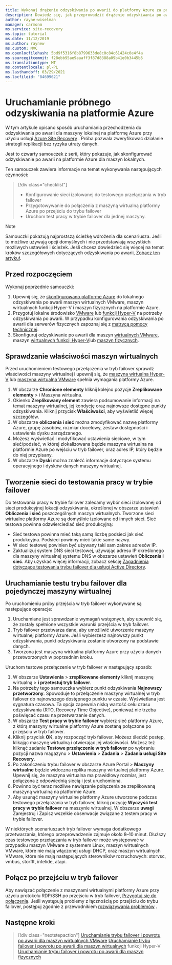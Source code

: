 ```yaml
---
title: Wykonaj drążenie odzyskiwania po awarii do platformy Azure za pomocą Azure Site Recovery
description: Dowiedz się, jak przeprowadzić drążenie odzyskiwania po awarii z lokalizacji lokalnej na platformę Azure przy użyciu Azure Site Recovery.
author: rayne-wiselman
manager: carmonm
ms.service: site-recovery
ms.topic: tutorial
ms.date: 11/12/2019
ms.author: raynew
ms.custom: MVC
ms.openlocfilehash: 5bd9f5316f8b8799633de8c0c84c61424c0e4f4a
ms.sourcegitcommit: f28ebb95ae9aaaff3f87d8388a09b41e0b3445b5
ms.translationtype: MT
ms.contentlocale: pl-PL
ms.lasthandoff: 03/29/2021
ms.locfileid: "84699621"
---
```

# <a name="run-a-disaster-recovery-drill-to-azure"></a>Uruchamianie próbnego odzyskiwania na platformie Azure

W tym artykule opisano sposób uruchamiania przechodzenia do odzyskiwania po awarii dla maszyny lokalnej na platformę Azure przy użyciu usługi [Azure Site Recovery](site-recovery-overview.md) . Próba pozwala zweryfikować działanie strategii replikacji bez ryzyka utraty danych.


Jest to czwarty samouczek z serii, który pokazuje, jak skonfigurować odzyskiwanie po awarii na platformie Azure dla maszyn lokalnych.

Ten samouczek zawiera informacje na temat wykonywania następujących czynności:

> [!div class="checklist"]
> * Konfigurowanie sieci izolowanej do testowego przełączania w tryb failover
> * Przygotowywanie do połączenia z maszyną wirtualną platformy Azure po przejściu do trybu failover
> * Uruchom test pracy w trybie failover dla jednej maszyny.

> [!NOTE]
> Samouczki pokazują najprostszą ścieżkę wdrożenia dla scenariusza. Jeśli to możliwe używają opcji domyślnych i nie przedstawiają wszystkich możliwych ustawień i ścieżek. Jeśli chcesz dowiedzieć się więcej na temat kroków szczegółowych dotyczących odzyskiwania po awarii, [Zobacz ten artykuł](site-recovery-test-failover-to-azure.md).

## <a name="before-you-start"></a>Przed rozpoczęciem

Wykonaj poprzednie samouczki:

1. Upewnij się, że [skonfigurowano platformę Azure](tutorial-prepare-azure.md) do lokalnego odzyskiwania po awarii maszyn wirtualnych VMware, maszyn wirtualnych funkcji Hyper-V i maszyn fizycznych na platformie Azure.
2. Przygotuj lokalne środowisko [VMware](vmware-azure-tutorial-prepare-on-premises.md) lub [funkcji Hyper-V](hyper-v-prepare-on-premises-tutorial.md) na potrzeby odzyskiwania po awarii. W przypadku konfigurowania odzyskiwania po awarii dla serwerów fizycznych zapoznaj się z [matrycą pomocy technicznej](vmware-physical-secondary-support-matrix.md).
3. Skonfiguruj odzyskiwanie po awarii dla maszyn [wirtualnych VMware](vmware-azure-tutorial.md), maszyn [wirtualnych funkcji Hyper-V](hyper-v-azure-tutorial.md)lub [maszyn fizycznych](physical-azure-disaster-recovery.md).
 

## <a name="verify-vm-properties"></a>Sprawdzanie właściwości maszyn wirtualnych

Przed uruchomieniem testowego przełączenia w tryb failover sprawdź właściwości maszyny wirtualnej i upewnij się, że [maszyna wirtualna Hyper-V](hyper-v-azure-support-matrix.md#replicated-vms) lub [maszyna wirtualna VMware](vmware-physical-azure-support-matrix.md#replicated-machines) spełnia wymagania platformy Azure.

1. W obszarze **Chronione elementy** kliknij kolejno pozycje **Zreplikowane elementy** > i Maszyna wirtualna.
2. Okienko **Zreplikowany element** zawiera podsumowanie informacji na temat maszyny wirtualnej, jej kondycję oraz najnowsze dostępne punkty odzyskiwania. Kliknij przycisk **Właściwości**, aby wyświetlić więcej szczegółów.
3. W obszarze **obliczenia i sieć** można zmodyfikować nazwę platformy Azure, grupę zasobów, rozmiar docelowy, zestaw dostępności i ustawienia dysku zarządzanego.
4. Możesz wyświetlać i modyfikować ustawienia sieciowe, w tym sieć/podsieć, w której zlokalizowana będzie maszyna wirtualna na platformie Azure po wejściu w tryb failover, oraz adres IP, który będzie do niej przypisany.
5. W obszarze **Dyski** można znaleźć informacje dotyczące systemu operacyjnego i dysków danych maszyny wirtualnej.

## <a name="create-a-network-for-test-failover"></a>Tworzenie sieci do testowania pracy w trybie failover

Do testowania pracy w trybie failover zalecamy wybór sieci izolowanej od sieci produkcyjnej lokacji odzyskiwania, określonej w obszarze ustawień **Obliczenia i sieć** poszczególnych maszyn wirtualnych. Tworzone sieci wirtualne platformy Azure są domyślnie izolowane od innych sieci. Sieć testowa powinna odzwierciedlać sieć produkcyjną:

- Sieć testowa powinna mieć taką samą liczbę podsieci jak sieć produkcyjna. Podsieci powinny mieć takie same nazwy.
- W sieci testowej powinien być używany taki sam zakres adresów IP.
- Zaktualizuj system DNS sieci testowej, używając adresu IP określonego dla maszyny wirtualnej systemu DNS w obszarze ustawień **Obliczenia i sieć**. Aby uzyskać więcej informacji, zobacz sekcję [Zagadnienia dotyczące testowania trybu failover dla usługi Active Directory](site-recovery-active-directory.md#test-failover-considerations).

## <a name="run-a-test-failover-for-a-single-vm"></a>Uruchamianie testu trybu failover dla pojedynczej maszyny wirtualnej

Po uruchomieniu próby przejścia w tryb failover wykonywane są następujące operacje:

1. Uruchamiane jest sprawdzanie wymagań wstępnych, aby upewnić się, że zostały spełnione wszystkie warunki przejścia w tryb failover.
2. Tryb failover przetwarza dane, aby umożliwić utworzenie maszyny wirtualnej platformy Azure. Jeśli wybierzesz najnowszy punkt odzyskiwania, punkt odzyskiwania zostanie utworzony na podstawie danych.
3. Tworzona jest maszyna wirtualna platformy Azure przy użyciu danych przetworzonych w poprzednim kroku.

Uruchom testowe przełączenie w tryb failover w następujący sposób:

1. W obszarze **Ustawienia**  >  **zreplikowane elementy** kliknij maszynę wirtualną > **i przetestuj tryb failover**.
2. Na potrzeby tego samouczka wybierz punkt odzyskiwania **Najnowszy przetworzony**. Spowoduje to przełączenie maszyny wirtualnej w tryb failover do najnowszego dostępnego punktu w czasie. Wyświetlana jest sygnatura czasowa. Ta opcja zapewnia niską wartość celu czasu odzyskiwania (RTO, Recovery Time Objective), ponieważ nie trzeba poświęcać czasu na przetwarzanie danych.
3. W obszarze **Test pracy w trybie failover** wybierz sieć platformy Azure, z którą maszyny wirtualne platformy Azure zostaną połączone po przejściu w tryb failover.
4. Kliknij przycisk **OK**, aby rozpocząć tryb failover. Możesz śledzić postęp, klikając maszynę wirtualną i otwierając jej właściwości. Możesz też kliknąć zadanie **Testowe przełączenie w tryb failover** po wybraniu pozycji nazwa magazynu > **Ustawienia** > **Zadania** >
   **Zadania usługi Site Recovery**.
5. Po zakończeniu trybu failover w obszarze Azure Portal > **Maszyny wirtualne** będzie widoczna replika maszyny wirtualnej platformy Azure. Upewnij się, że maszyna wirtualna ma prawidłowy rozmiar, jest połączona z odpowiednią siecią i jest uruchomiona.
6. Powinno być teraz możliwe nawiązanie połączenia ze zreplikowaną maszyną wirtualną na platformie Azure.
7. Aby usunąć maszyny wirtualne platformy Azure utworzone podczas testowego przełączania w tryb failover, kliknij pozycję **Wyczyść test pracy w trybie failover** na maszynie wirtualnej. W obszarze **uwagi** Zarejestruj i Zapisz wszelkie obserwacje związane z testem pracy w trybie failover.

W niektórych scenariuszach tryb failover wymaga dodatkowego przetwarzania, którego przeprowadzenie zajmuje około 8–10 minut. Dłuższy czas testowego przełączania w tryb failover może występować w przypadku maszyn VMware z systemem Linux, maszyn wirtualnych VMware, które nie mają włączonej usługi DHCP, oraz maszyn wirtualnych VMware, które nie mają następujących sterowników rozruchowych: storvsc, vmbus, storflt, intelide, atapi.

## <a name="connect-after-failover"></a>Połącz po przejściu w tryb failover

Aby nawiązać połączenie z maszynami wirtualnymi platformy Azure przy użyciu protokołu RDP/SSH po przejściu w tryb failover, [Przygotuj się do połączenia](site-recovery-test-failover-to-azure.md#prepare-to-connect-to-azure-vms-after-failover). Jeśli występują problemy z łącznością po przejściu do trybu failover, postępuj zgodnie z przewodnikiem [rozwiązywania problemów](site-recovery-failover-to-azure-troubleshoot.md) .

## <a name="next-steps"></a>Następne kroki

> [!div class="nextstepaction"]
> [Uruchamianie trybu failover i powrotu po awarii dla maszyn wirtualnych VMware](vmware-azure-tutorial-failover-failback.md) 
>  [Uruchamianie trybu failover i powrotu po awarii dla maszyn wirtualnych](hyper-v-azure-failover-failback-tutorial.md) 
>  funkcji Hyper-V [Uruchamianie trybu failover i powrotu po awarii dla maszyn fizycznych](physical-to-azure-failover-failback.md)

